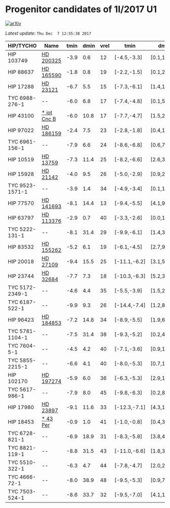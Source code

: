 # Progenitor candidates of 1I/2017 U1

[![arXiv](http://img.shields.io/badge/arXiv-1711.09397-orange.svg?style=flat)](http://arxiv.org/abs/1711.09397)

_Latest update_: ``Thu Dec  7 12:55:38 2017``

|HIP/TYCHO|Name|tmin|dmin|vrel|tmin|dmin|vrel|Ppos|Pvmed|Pdist|Pprob|
|--|--|--|--|--|--|--|--|--|--|--|--|
|  HIP 103749 |  [HD 200325](http://simbad.u-strasbg.fr/simbad/sim-id?Ident=HD%20200325) | -3.9 | 0.6 | 12 | [-4.5,-3.3] | [0.1,12.7] | [10,14] | -3.4 | -2.5 | -4.1 | -7.4 |
|  HIP 88637 |  [HD 165590](http://simbad.u-strasbg.fr/simbad/sim-id?Ident=HD%20165590) | -1.8 | 0.8 | 19 | [-2.2,-1.5] | [0.1,2.7] | [15,21] | -4.4 | -3.2 | -3.7 | -8.1 |
|  HIP 17288 |  [HD 23121](http://simbad.u-strasbg.fr/simbad/sim-id?Ident=HD%2023121) | -6.7 | 5.5 | 15 | [-7.3,-6.1] | [1.4,14.0] | [14,16] | -4.6 | -2.9 | -4.6 | -9.3 |
|  TYC 6988-276-1 |  -- | -6.0 | 6.8 | 17 | [-7.4,-4.8] | [0.1,53.3] | [14,20] | -4.9 | -2.9 | -4.7 | -9.5 |
|  HIP 43100 |  [* iot Cnc B](http://simbad.u-strasbg.fr/simbad/sim-id?Ident=*%20iot%20Cnc%20B) | -6.0 | 10.8 | 17 | [-7.7,-4.7] | [1.5,25.1] | [12,20] | -5.3 | -3.4 | -4.6 | -10.0 |
|  HIP 97022 |  [HD 186159](http://simbad.u-strasbg.fr/simbad/sim-id?Ident=HD%20186159) | -2.4 | 7.5 | 23 | [-2.8,-1.8] | [0.4,11.7] | [22,25] | -6.2 | -4.0 | -4.1 | -10.5 |
|  TYC 6961-156-1 |  -- | -7.9 | 6.6 | 24 | [-8.6,-6.8] | [0.6,71.3] | [22,26] | -6.5 | -4.1 | -5.2 | -11.7 |
|  HIP 10519 |  [HD 13759](http://simbad.u-strasbg.fr/simbad/sim-id?Ident=HD%2013759) | -7.3 | 11.4 | 25 | [-8.2,-6.6] | [2.6,38.0] | [22,27] | -6.8 | -4.2 | -5.1 | -12.0 |
|  HIP 15928 |  [HD 21142](http://simbad.u-strasbg.fr/simbad/sim-id?Ident=HD%2021142) | -4.0 | 9.5 | 26 | [-5.0,-2.9] | [0.9,26.4] | [23,33] | -6.9 | -3.9 | -4.5 | -11.6 |
|  TYC 9523-1571-1 |  -- | -3.9 | 1.4 | 34 | [-4.9,-3.4] | [0.1,11.8] | [26,39] | -7.0 | -4.6 | -4.9 | -11.9 |
|  HIP 77570 |  [HD 141693](http://simbad.u-strasbg.fr/simbad/sim-id?Ident=HD%20141693) | -8.1 | 14.4 | 13 | [-9.4,-5.5] | [4.1,91.9] | [11,20] | -7.1 | -2.6 | -4.7 | -11.8 |
|  HIP 63797 |  [HD 113376](http://simbad.u-strasbg.fr/simbad/sim-id?Ident=HD%20113376) | -2.9 | 0.7 | 40 | [-3.3,-2.6] | [0.0,13.5] | [37,43] | -7.1 | -6.3 | -4.8 | -11.9 |
|  TYC 5222-131-1 |  -- | -8.1 | 31.4 | 29 | [-9.9,-6.1] | [1.4,315.7] | [25,45] | -7.2 | -5.0 | -5.5 | -12.5 |
|  HIP 83532 |  [HD 155262](http://simbad.u-strasbg.fr/simbad/sim-id?Ident=HD%20155262) | -5.2 | 6.1 | 19 | [-6.1,-4.5] | [2.7,9.9] | [16,21] | -7.2 | -3.6 | -4.6 | -11.9 |
|  HIP 20018 |  [HD 27109](http://simbad.u-strasbg.fr/simbad/sim-id?Ident=HD%2027109) | -9.4 | 15.5 | 25 | [-11.1,-6.2] | [3.1,540.7] | [24,48] | -7.6 | -4.1 | -5.4 | -12.9 |
|  HIP 23744 |  [HD 32684](http://simbad.u-strasbg.fr/simbad/sim-id?Ident=HD%2032684) | -7.7 | 7.3 | 18 | [-10.3,-6.3] | [5.2,37.5] | [13,23] | -7.9 | -3.3 | -5.0 | -12.9 |
|  TYC 5172-2349-1 |  -- | -4.6 | 4.4 | 35 | [-5.5,-3.9] | [1.5,20.8] | [30,40] | -8.1 | -5.9 | -5.1 | -13.2 |
|  TYC 6187-522-1 |  -- | -9.9 | 9.3 | 26 | [-14.4,-7.4] | [1.2,84.9] | [19,35] | -8.1 | -5.3 | -5.6 | -13.6 |
|  HIP 96423 |  [HD 184853](http://simbad.u-strasbg.fr/simbad/sim-id?Ident=HD%20184853) | -7.2 | 14.8 | 34 | [-8.9,-5.5] | [1.9,60.4] | [30,38] | -8.4 | -5.5 | -5.4 | -13.7 |
|  TYC 5781-1104-1 |  -- | -7.5 | 31.4 | 38 | [-9.3,-5.2] | [0.2,408.4] | [34,55] | -8.4 | -6.2 | -5.5 | -13.8 |
|  TYC 7604-5-1 |  -- | -4.5 | 4.2 | 40 | [-7.1,-3.6] | [0.9,17.4] | [25,49] | -8.5 | -6.1 | -5.2 | -13.6 |
|  TYC 5855-2215-1 |  -- | -6.6 | 4.1 | 40 | [-8.0,-5.3] | [0.7,146.2] | [39,47] | -8.8 | -6.3 | -5.3 | -14.3 |
|  HIP 102170 |  [HD 197274](http://simbad.u-strasbg.fr/simbad/sim-id?Ident=HD%20197274) | -5.9 | 6.0 | 36 | [-6.3,-5.3] | [2.9,13.5] | [35,36] | -8.9 | -5.8 | -5.3 | -14.2 |
|  TYC 5617-986-1 |  -- | -7.9 | 8.0 | 45 | [-9.8,-6.3] | [0.2,82.4] | [40,53] | -9.1 | -7.2 | -5.7 | -14.8 |
|  HIP 17980 |  [HD 23897](http://simbad.u-strasbg.fr/simbad/sim-id?Ident=HD%2023897) | -9.1 | 11.6 | 33 | [-12.3,-7.1] | [4.3,141.6] | [29,36] | -9.2 | -5.4 | -5.6 | -14.9 |
|  HIP 18453 |  [* 43 Per](http://simbad.u-strasbg.fr/simbad/sim-id?Ident=*%2043%20Per) | -0.9 | 1.0 | 41 | [-1.0,-0.8] | [0.4,3.7] | [40,43] | -9.3 | -6.5 | -3.8 | -13.1 |
|  TYC 6728-821-1 |  -- | -6.9 | 18.9 | 31 | [-8.3,-5.8] | [3.8,46.6] | [29,35] | -9.3 | -5.1 | -5.3 | -14.7 |
|  TYC 8821-119-1 |  -- | -8.8 | 31.5 | 43 | [-11.0,-6.6] | [1.8,357.7] | [35,62] | -9.4 | -6.8 | -5.8 | -15.0 |
|  TYC 5510-322-1 |  -- | -6.3 | 4.7 | 44 | [-7.8,-4.7] | [2.0,212.5] | [39,52] | -9.6 | -7.1 | -5.7 | -15.1 |
|  TYC 4666-72-1 |  -- | -8.0 | 38.9 | 48 | [-9.5,-5.3] | [0.9,702.1] | [44,85] | -9.6 | -8.0 | -5.9 | -15.3 |
|  TYC 7503-524-1 |  -- | -8.6 | 33.7 | 32 | [-9.5,-7.0] | [4.1,175.0] | [27,40] | -9.8 | -5.8 | -5.5 | -15.2 |
